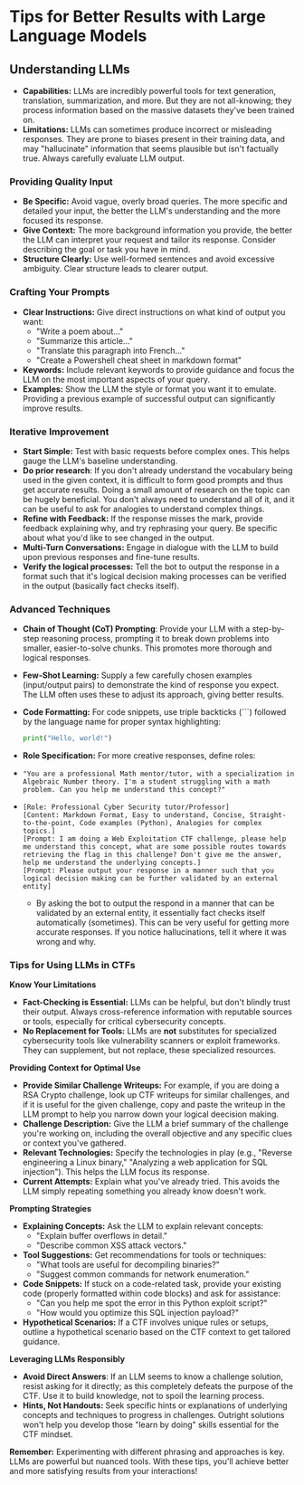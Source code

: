 
# **Tips for Better Results with Large Language Models**

## **Understanding LLMs**

* **Capabilities:** LLMs are incredibly powerful tools for text generation, translation, summarization, and more.  But they are not all-knowing; they process information based on the massive datasets they've been trained on.
* **Limitations:** LLMs can sometimes produce incorrect or misleading responses. They are prone to biases present in their training data, and may "hallucinate" information  that seems plausible but isn't factually true. Always carefully evaluate LLM output.

### **Providing Quality Input**

* **Be Specific:**  Avoid vague, overly broad queries. The more specific and detailed your input, the better the LLM's understanding and the more focused its response.
* **Give Context:** The more background information you provide, the better the LLM can interpret your request and tailor its response. Consider  describing the goal or task you have in mind.
* **Structure Clearly:** Use well-formed sentences and avoid excessive ambiguity. Clear structure leads to clearer output.

### **Crafting Your Prompts**

* **Clear Instructions:** Give direct instructions on what kind of output you want: 
    * "Write a poem about..."
    * "Summarize this article..."
    * "Translate this paragraph into French..."
    * "Create a Powershell cheat sheet in markdown format"
* **Keywords:** Include relevant keywords to provide guidance and focus the LLM on the most important aspects of your query.
* **Examples:** Show the LLM  the style or format you want it to emulate. Providing a previous example of successful output can significantly improve results.

### **Iterative Improvement**

* **Start Simple:** Test with basic requests before complex ones. This helps gauge the LLM's baseline understanding.
* **Do prior research**: If you don't already understand the vocabulary being used in the given context, it is difficult to form good prompts and thus get accurate results. Doing a small amount of research on the topic can be hugely beneficial. You don't always need to understand all of it, and it can be useful to ask for analogies to understand complex things.
* **Refine with Feedback:** If the response misses the mark, provide feedback explaining why, and try rephrasing your query. Be specific about what you'd like to see changed in the output.
* **Multi-Turn Conversations:**  Engage in dialogue with the LLM to build upon previous responses and fine-tune results.
* **Verify the logical processes:** Tell the bot to output the response in a format such that it's logical decision making processes can be verified in the output (basically fact checks itself). 

### **Advanced Techniques**

* **Chain of Thought (CoT) Prompting**: Provide your LLM with a step-by-step reasoning process, prompting it to break down problems  into smaller, easier-to-solve chunks.  This promotes more thorough and logical responses.

* **Few-Shot Learning:** Supply a few carefully chosen examples (input/output pairs) to demonstrate the kind of response you expect.  The LLM often uses these to adjust its approach, giving better results.

* **Code Formatting:** For code snippets, use triple backticks (```) followed by the language name for proper syntax highlighting:

   ```python
   print("Hello, world!")
   ```

* **Role Specification:** For more creative responses, define roles:

- `"You are a professional Math mentor/tutor, with a specialization in Algebraic Number theory. I'm a student struggling with a math problem. Can you help me understand this concept?"`
- ```
  [Role: Professional Cyber Security tutor/Professor]
  [Content: Markdown Format, Easy to understand, Concise, Straight-to-the-point, Code examples (Python), Analogies for complex topics.]
  [Prompt: I am doing a Web Exploitation CTF challenge, please help me understand this concept, what are some possible routes towards retrieving the flag in this challenge? Don't give me the answer, help me understand the underlying concepts.]
  [Prompt: Please output your response in a manner such that you logical decision making can be further validated by an external entity]
  ```
   - By asking the bot to output the respond in a manner that can be validated by an external entity, it essentially fact checks itself automatically (sometimes). This can be very useful for getting more accurate responses. If you notice hallucinations, tell it where it was wrong and why. 

### **Tips for Using LLMs in CTFs**

**Know Your Limitations**

* **Fact-Checking is Essential:** LLMs can be helpful, but don't blindly trust their output.  Always cross-reference information with reputable sources or tools, especially for critical cybersecurity concepts.
* **No Replacement for Tools:** LLMs are **not** substitutes for specialized cybersecurity tools like vulnerability scanners or exploit frameworks. They can supplement, but not replace, these specialized resources.

**Providing Context for Optimal Use**
* **Provide Similar Challenge  Writeups:** For example, if you are doing a RSA Crypto challenge, look up CTF writeups for similar challenges, and if it is useful for the given challenge, copy and paste the writeup in the LLM prompt to help you narrow down your logical deecision making. 
* **Challenge Description:**  Give the LLM a brief summary of the challenge you're working on, including the overall objective and any specific clues or context you've gathered.
* **Relevant Technologies:** Specify the technologies in play (e.g., "Reverse engineering a Linux binary," "Analyzing a web application for SQL injection"). This helps the LLM focus its response.
* **Current Attempts:** Explain what you've already tried. This avoids the LLM simply repeating something you already know doesn't work.

**Prompting Strategies**

* **Explaining Concepts:** Ask the LLM to explain relevant concepts:
    * "Explain buffer overflows in detail."
    * "Describe common XSS attack vectors."
* **Tool Suggestions:** Get recommendations for tools or techniques:
    * "What tools are useful for decompiling binaries?"
    * "Suggest common commands for network enumeration."
* **Code Snippets:** If stuck on a code-related task, provide your existing code (properly formatted within code blocks) and ask for assistance:
    * "Can you help me spot the error in this Python exploit script?" 
    * "How would you optimize this SQL injection payload?"
* **Hypothetical Scenarios:** If a CTF involves unique rules or setups, outline a hypothetical scenario based on the CTF context to get tailored guidance. 

**Leveraging LLMs Responsibly**

* **Avoid Direct Answers**: If an LLM seems to know a challenge solution, resist asking for it directly; as this completely defeats the purpose of the CTF.  Use it to build knowledge, not to spoil the learning process.
* **Hints, Not Handouts:** Seek specific hints or explanations of underlying concepts and techniques to progress in challenges.  Outright solutions won't help you develop those "learn by doing" skills essential for the CTF mindset.



**Remember:** Experimenting with different phrasing and approaches is key. LLMs are powerful but nuanced tools. With these tips, you'll achieve better and more satisfying results from your interactions! 

